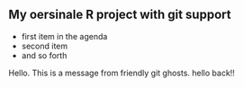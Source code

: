 ## My oersinale R project with git support
* first item in the agenda
* second item
* and so forth

Hello. This is a message from friendly git ghosts.
hello back!!
